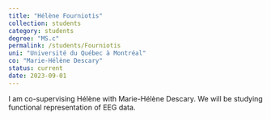 ```yaml
---
title: "Hélène Fourniotis"
collection: students
category: students
degree: "MS.c"
permalink: /students/Fourniotis
uni: "Université du Québec à Montréal"
co: "Marie-Hélène Descary"
status: current
date: 2023-09-01
---
```


I am co-supervising Hélène with Marie-Hélène Descary. We will be studying functional representation of EEG data. 
